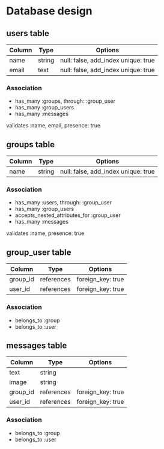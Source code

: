 # Database design


## users table

|Column|Type|Options|
|------|----|-------|
|name|string|null: false, add_index unique: true|
|email|text|null: false, add_index unique: true|

### Association
- has_many :groups, through: :group_user
- has_many :group_users
- has_many :messages

validates :name, email, presence: true



## groups table

|Column|Type|Options|
|------|----|-------|
|name|string|null: false, add_index unique: true|

### Association
- has_many :users, through: :group_user
- has_many :group_users
- accepts_nested_attributes_for :group_user
- has_many :messages

validates :name, presence: true


## group_user table

|Column|Type|Options|
|------|----|-------|
|group_id|references|foreign_key: true|
|user_id|references|foreign_key: true|

### Association
- belongs_to :group
- belongs_to :user



## messages table

|Column|Type|Options|
|------|----|-------|
|text|string||
|image|string||
|group_id|references|foreign_key: true|
|user_id|references|foreign_key: true|

### Association
- belongs_to :group
- belongs_to :user


